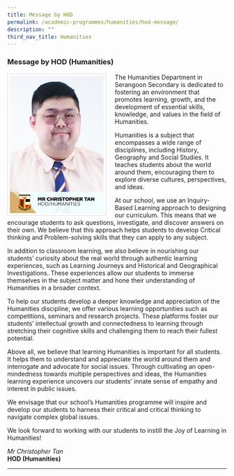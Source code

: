 ```yaml
---
title: Message by HOD
permalink: /academic-programmes/humanities/hod-message/
description: ""
third_nav_title: Humanities
---
```

### Message by HOD (Humanities)

<img src="/images/mr%20christopher%20tan.png" style="width:215px; height:315px; margin-right:20px; border:0.5px solid Gainsboro; padding: 5px" align="Left">

The Humanities Department in Serangoon Secondary is dedicated to fostering an environment that promotes learning, growth, and the development of essential skills, knowledge, and values in the field of Humanities.

Humanities is a subject that encompasses a wide range of disciplines, including History, Geography and Social Studies. It teaches students about the world around them, encouraging them to explore diverse cultures, perspectives, and ideas.

At our school, we use an Inquiry-Based Learning approach to designing our curriculum. This means that we encourage students to ask questions, investigate, and discover answers on their own. We believe that this approach helps students to develop Critical thinking and Problem-solving skills that they can apply to any subject.

In addition to classroom learning, we also believe in nourishing our students’ curiosity about the real world through authentic learning experiences, such as Learning Journeys and Historical and Geographical Investigations.  These experiences allow our students to immerse themselves in the subject matter and hone their understanding of Humanities in a broader context.

To help our students develop a deeper knowledge and appreciation of the Humanities discipline, we offer various learning opportunities such as competitions, seminars and research projects. These platforms foster our students’ intellectual growth and connectedness to learning through stretching their cognitive skills and challenging them to reach their fullest potential.

Above all, we believe that learning Humanities is important for all students. It helps them to understand and appreciate the world around them and interrogate and advocate for social issues. Through cultivating an open-mindedness towards multiple perspectives and ideas, the Humanities learning experience uncovers our students’ innate sense of empathy and interest in public issues.

We envisage that our school’s Humanities programme will inspire and develop our students to harness their critical and critical thinking to navigate complex global issues.

We look forward to working with our students to instill the Joy of Learning in Humanities! 

*Mr Christopher Tan*
<br>**HOD (Humanities)**

<hr>